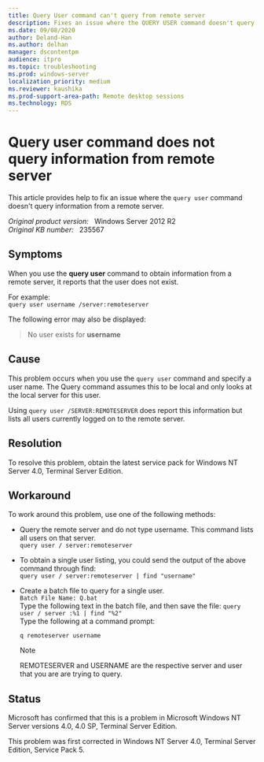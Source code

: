 ```yaml
---
title: Query User command can't query from remote server
description: Fixes an issue where the QUERY USER command doesn't query information from a remote server.
ms.date: 09/08/2020
author: Deland-Han
ms.author: delhan
manager: dscontentpm
audience: itpro
ms.topic: troubleshooting
ms.prod: windows-server
localization_priority: medium
ms.reviewer: kaushika
ms.prod-support-area-path: Remote desktop sessions
ms.technology: RDS
---
```

# Query user command does not query information from remote server

This article provides help to fix an issue where the `query user` command doesn't query information from a remote server.

_Original product version:_ &nbsp; Windows Server 2012 R2  
_Original KB number:_ &nbsp; 235567

## Symptoms

When you use the **query user** command to obtain information from a remote server, it reports that the user does not exist.

For example:  
 `query user username /server:remoteserver`  

The following error may also be displayed:
> No user exists for **username**  

## Cause

This problem occurs when you use the `query user` command and specify a user name. The Query command assumes this to be local and only looks at the local server for this user.

Using `query user /SERVER:REMOTESERVER` does report this information but lists all users currently logged on to the remote server.

## Resolution

To resolve this problem, obtain the latest service pack for Windows NT Server 4.0, Terminal Server Edition.

## Workaround

To work around this problem, use one of the following methods:

- Query the remote server and do not type username. This command lists all users on that server.  
 `query user / server:remoteserver`  

- To obtain a single user listing, you could send the output of the above command through find:  
 `query user / server:remoteserver | find "username"`  

- Create a batch file to query for a single user.  
`Batch File Name: Q.bat`  
Type the following text in the batch file, and then save the file:
`query user / server :%1 | find "%2"`  
Type the following at a command prompt:

    `q remoteserver username`
  
    > [!NOTE]
    > REMOTESERVER and USERNAME are the respective server and user that you are are trying to query.

## Status

Microsoft has confirmed that this is a problem in Microsoft Windows NT Server versions 4.0, 4.0 SP, Terminal Server Edition.  

This problem was first corrected in Windows NT Server 4.0, Terminal Server Edition, Service Pack 5.
